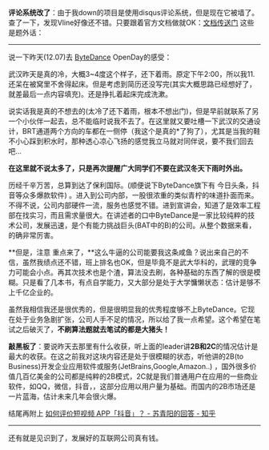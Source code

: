 **评论系统改了**：由于我down的项目是使用disqus评论系统，但是现在它被墙了。查了一下，发现Vline好像还不错。只要跟着官方文档做就OK：[文档传送门](https://valine.js.org/quickstart.html)   这些是题外话：

---

说一下昨天(12.07)去 [ByteDance](https://bytedance.com/) OpenDay的感受：

武汉昨天是真的冷，大概3~4度这个样子，还下着雨。原定下午2:00，所以我11.还呆在被窝里不舍得起床。但是考虑到简历还没写完(其实大概思路已经想好了，就差最后一点内容填充)。还是挣扎着起床完成洗漱。

说实话我是真的不想去的(太冷了还下着雨，根本不想出门)，但是早前就联系了另一个小伙伴一起去，总不能临时说我不去了。在这里就又要吐槽一下武汉的交通设计，BRT通道两个方向的车都在一侧停（我这个是真的*了狗了），尤其是当我的鞋不小心踩到积水时，那种透心凉心飞扬的感觉我立马就对同伴说，要不我们回去吧...

**在这里就不说太多了，只是再次提醒广大同学们不要在武汉冬天下雨时外出。**

历经千辛万苦，总算到达了保利国际。(顺便说下ByteDance旗下有 今日头条，抖音等众多爆款软件) 。进入到公司内部，一股很浓重的类似青柠的味道扑面而来。不得不说，公司内部硬件一流，服务也感觉不错。进到宣讲会，知道了是效率工程部在找实习，而且需求量很大。在讲述者的口中ByteDance是一家比较纯粹的技术公司，发展迅速，是个有能力挑战巨头(BAT中的B)的公司。从整个数据来看，的确非常厉害。

**但是，注意 重点来了，**这么牛逼的公司能要我这条咸鱼？说出来自己的不信，虽然我绩点还不错，班上排名也OK，但是毕竟不是武大华科的，武理的竞争力可能会小点。再其次技术也是个渣，算法没去刷，各种基础的东西了解的很是模糊。只是看了几本书，有点自学能力，又大部分是处于大学慵懒状态：估计是够不上千亿企业的。

虽然我相信我还是很优秀的，但是很明显我的优秀程度够不上ByteDance。它现在处于业务急剧扩张，公司人手不足的情况，所以给了我一点希望。这个希望在笔试之后破灭了，**不刷算法题就去笔试的都是大猪头！**

**敲黑板了**：要说昨天去那里有什么收获，听上面的leader讲**2B和2C**的情况估计是最大的收获。在这之前我对这块内容还是处于很模糊的状态，听他讲的2B(to Business)开发企业应用软件或服务(JetBrains,Google,Amazon..) ，国外很多价值几百亿美金的公司都是纯粹的2B模式，2C就是我们普通用户在应用的一些商业软件，如QQ，微信，抖音，，这部分应用以用户量为基础。而国内的2B市场还是一片蓝海，估计未来几年会很火爆。

结尾再附上  [如何评价短视频 APP「抖音」？ - 苏青阳的回答 - 知乎](
https://www.zhihu.com/question/57272673/answer/357609903) 

---

还有就是见识到了，发展好的互联网公司真有钱。









